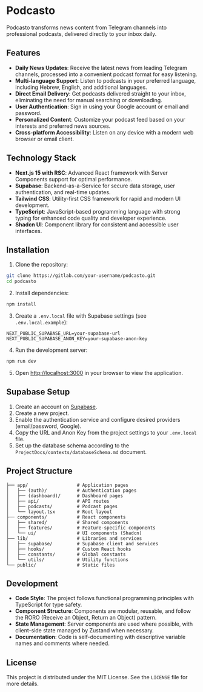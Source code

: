# Podcasto

Podcasto transforms news content from Telegram channels into professional podcasts, delivered directly to your inbox daily.

## Features

- **Daily News Updates**: Receive the latest news from leading Telegram channels, processed into a convenient podcast format for easy listening.
- **Multi-language Support**: Listen to podcasts in your preferred language, including Hebrew, English, and additional languages.
- **Direct Email Delivery**: Get podcasts delivered straight to your inbox, eliminating the need for manual searching or downloading.
- **User Authentication**: Sign in using your Google account or email and password.
- **Personalized Content**: Customize your podcast feed based on your interests and preferred news sources.
- **Cross-platform Accessibility**: Listen on any device with a modern web browser or email client.

## Technology Stack

- **Next.js 15 with RSC**: Advanced React framework with Server Components support for optimal performance.
- **Supabase**: Backend-as-a-Service for secure data storage, user authentication, and real-time updates.
- **Tailwind CSS**: Utility-first CSS framework for rapid and modern UI development.
- **TypeScript**: JavaScript-based programming language with strong typing for enhanced code quality and developer experience.
- **Shadcn UI**: Component library for consistent and accessible user interfaces.

## Installation

1. Clone the repository:

```bash
git clone https://gitlab.com/your-username/podcasto.git
cd podcasto
```

2. Install dependencies:

```bash
npm install
```

3. Create a `.env.local` file with Supabase settings (see `.env.local.example`):

```
NEXT_PUBLIC_SUPABASE_URL=your-supabase-url
NEXT_PUBLIC_SUPABASE_ANON_KEY=your-supabase-anon-key
```

4. Run the development server:

```bash
npm run dev
```

5. Open [http://localhost:3000](http://localhost:3000) in your browser to view the application.

## Supabase Setup

1. Create an account on [Supabase](https://supabase.com/).
2. Create a new project.
3. Enable the authentication service and configure desired providers (email/password, Google).
4. Copy the URL and Anon Key from the project settings to your `.env.local` file.
5. Set up the database schema according to the `ProjectDocs/contexts/databaseSchema.md` document.

## Project Structure

```
├── app/                  # Application pages
│   ├── (auth)/           # Authentication pages
│   ├── (dashboard)/      # Dashboard pages
│   ├── api/              # API routes
│   ├── podcasts/         # Podcast pages
│   └── layout.tsx        # Root layout
├── components/           # React components
│   ├── shared/           # Shared components
│   ├── features/         # Feature-specific components
│   └── ui/               # UI components (Shadcn)
├── lib/                  # Libraries and services
│   ├── supabase/         # Supabase client and services
│   ├── hooks/            # Custom React hooks
│   ├── constants/        # Global constants
│   └── utils/            # Utility functions
└── public/               # Static files
```

## Development

- **Code Style**: The project follows functional programming principles with TypeScript for type safety.
- **Component Structure**: Components are modular, reusable, and follow the RORO (Receive an Object, Return an Object) pattern.
- **State Management**: Server components are used where possible, with client-side state managed by Zustand when necessary.
- **Documentation**: Code is self-documenting with descriptive variable names and comments where needed.

## License

This project is distributed under the MIT License. See the `LICENSE` file for more details.
